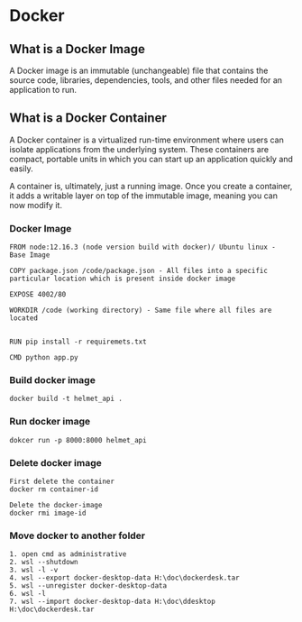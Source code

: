 # Docker

## What is a Docker Image

A Docker image is an immutable (unchangeable) file that contains the source code, libraries, dependencies, tools, and other files needed for an application to run.


## What is a Docker Container

A Docker container is a virtualized run-time environment where users can isolate applications from the underlying system. These containers are compact, portable units in which you can start up an application quickly and easily.

A container is, ultimately, just a running image. Once you create a container, it adds a writable layer on top of the immutable image, meaning you can now modify it.


### Docker Image

    FROM node:12.16.3 (node version build with docker)/ Ubuntu linux - Base Image

    COPY package.json /code/package.json - All files into a specific particular location which is present inside docker image

    EXPOSE 4002/80

    WORKDIR /code (working directory) - Same file where all files are located


    RUN pip install -r requiremets.txt

    CMD python app.py



### Build docker image

    docker build -t helmet_api .


### Run docker image

    dokcer run -p 8000:8000 helmet_api
 

### Delete docker image

    First delete the container 
    docker rm container-id
    
    Delete the docker-image
    docker rmi image-id
 
### Move docker to another folder

    1. open cmd as administrative
    2. wsl --shutdown
    3. wsl -l -v
    4. wsl --export docker-desktop-data H:\doc\dockerdesk.tar
    5. wsl --unregister docker-desktop-data
    6. wsl -l
    7. wsl --import docker-desktop-data H:\doc\ddesktop H:\doc\dockerdesk.tar 
